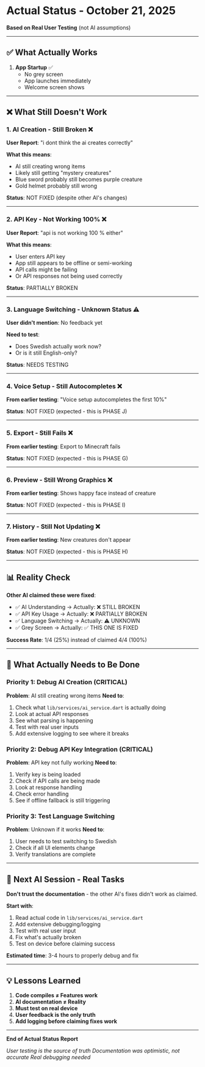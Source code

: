 # Actual Status - October 21, 2025

**Based on Real User Testing** (not AI assumptions)

---

## ✅ What Actually Works

1. **App Startup** ✅
   - No grey screen
   - App launches immediately
   - Welcome screen shows

---

## ❌ What Still Doesn't Work

### 1. AI Creation - Still Broken ❌
**User Report**: "i dont think the ai creates correctly"

**What this means**:
- AI still creating wrong items
- Likely still getting "mystery creatures"
- Blue sword probably still becomes purple creature
- Gold helmet probably still wrong

**Status**: NOT FIXED (despite other AI's changes)

---

### 2. API Key - Not Working 100% ❌
**User Report**: "api is not working 100 % either"

**What this means**:
- User enters API key
- App still appears to be offline or semi-working
- API calls might be failing
- Or API responses not being used correctly

**Status**: PARTIALLY BROKEN

---

### 3. Language Switching - Unknown Status ⚠️
**User didn't mention**: No feedback yet

**Need to test**:
- Does Swedish actually work now?
- Or is it still English-only?

**Status**: NEEDS TESTING

---

### 4. Voice Setup - Still Autocompletes ❌
**From earlier testing**: "Voice setup autocompletes the first 10%"

**Status**: NOT FIXED (expected - this is PHASE J)

---

### 5. Export - Still Fails ❌
**From earlier testing**: Export to Minecraft fails

**Status**: NOT FIXED (expected - this is PHASE G)

---

### 6. Preview - Still Wrong Graphics ❌
**From earlier testing**: Shows happy face instead of creature

**Status**: NOT FIXED (expected - this is PHASE I)

---

### 7. History - Still Not Updating ❌
**From earlier testing**: New creatures don't appear

**Status**: NOT FIXED (expected - this is PHASE H)

---

## 📊 Reality Check

**Other AI claimed these were fixed**:
- ✅ AI Understanding → Actually: ❌ STILL BROKEN
- ✅ API Key Usage → Actually: ❌ PARTIALLY BROKEN
- ✅ Language Switching → Actually: ⚠️ UNKNOWN
- ✅ Grey Screen → Actually: ✅ THIS ONE IS FIXED

**Success Rate**: 1/4 (25%) instead of claimed 4/4 (100%)

---

## 🔧 What Actually Needs to Be Done

### Priority 1: Debug AI Creation (CRITICAL)
**Problem**: AI still creating wrong items
**Need to**:
1. Check what `lib/services/ai_service.dart` is actually doing
2. Look at actual API responses
3. See what parsing is happening
4. Test with real user inputs
5. Add extensive logging to see where it breaks

### Priority 2: Debug API Key Integration (CRITICAL)
**Problem**: API key not fully working
**Need to**:
1. Verify key is being loaded
2. Check if API calls are being made
3. Look at response handling
4. Check error handling
5. See if offline fallback is still triggering

### Priority 3: Test Language Switching
**Problem**: Unknown if it works
**Need to**:
1. User needs to test switching to Swedish
2. Check if all UI elements change
3. Verify translations are complete

---

## 🎯 Next AI Session - Real Tasks

**Don't trust the documentation** - the other AI's fixes didn't work as claimed.

**Start with**:
1. Read actual code in `lib/services/ai_service.dart`
2. Add extensive debugging/logging
3. Test with real user input
4. Fix what's actually broken
5. Test on device before claiming success

**Estimated time**: 3-4 hours to properly debug and fix

---

## 💡 Lessons Learned

1. **Code compiles ≠ Features work**
2. **AI documentation ≠ Reality**
3. **Must test on real device**
4. **User feedback is the only truth**
5. **Add logging before claiming fixes work**

---

**End of Actual Status Report**

*User testing is the source of truth*
*Documentation was optimistic, not accurate*
*Real debugging needed*
